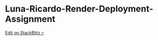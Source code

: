 # Luna-Ricardo-Render-Deployment-Assignment

[Edit on StackBlitz ⚡️](https://stackblitz.com/edit/node-gnkrar)